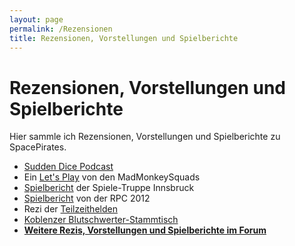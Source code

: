 ```yaml
---
layout: page
permalink: /Rezensionen
title: Rezensionen, Vorstellungen und Spielberichte
---
```


# Rezensionen, Vorstellungen und Spielberichte

Hier sammle ich Rezensionen, Vorstellungen und Spielberichte zu SpacePirates.

- [Sudden Dice Podcast](https://suddendice.de/gmscreen/podcasts/space-pirates/)
- Ein [Let&#39;s Play](https://www.youtube.com/watch?v=HFTtuFiqlyE) von den MadMonkeySquads
- [Spielbericht](http://www.groops.at/spiele-truppe-ibk/reviews/ueber-treffen-rollenspiel-spacepirates-die-schatzsuche) der Spiele-Truppe Innsbruck
- [Spielbericht](http://tanelorn.net/.php/topic,74620.0.html) von der RPC 2012
- Rezi der [Teilzeithelden](http://www.teilzeithelden.de/2011/11/06/rezension-space-pirates)
- [Koblenzer Blutschwerter-Stammtisch](http://glgnfz.blogspot.com/2010/07/space-pirates-spielbericht-schatzjagd.html)
- **[Weitere Rezis, Vorstellungen und Spielberichte im Forum](https://www.tanelorn.net/index.php/board,368.0.html)**
